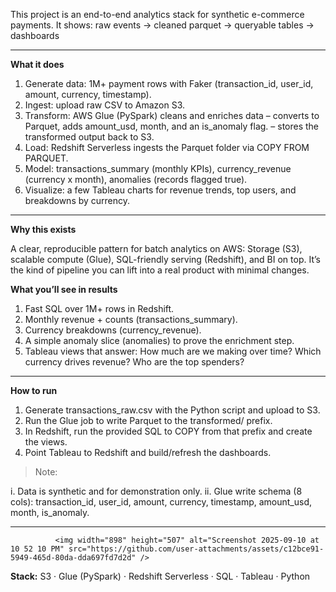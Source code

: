 This project is an end-to-end analytics stack for synthetic e-commerce payments. It shows: raw events → cleaned parquet → queryable tables → dashboards 

--------

**What it does**

1. Generate data: 1M+ payment rows with Faker (transaction_id, user_id, amount, currency, timestamp).
2. Ingest: upload raw CSV to Amazon S3.
3. Transform: AWS Glue (PySpark) cleans and enriches data
– converts to Parquet, adds amount_usd, month, and an is_anomaly flag.
– stores the transformed output back to S3.
4. Load: Redshift Serverless ingests the Parquet folder via COPY FROM PARQUET.
5. Model: transactions_summary (monthly KPIs), currency_revenue (currency x month), anomalies (records flagged true).
6. Visualize: a few Tableau charts for revenue trends, top users, and breakdowns by currency.

--------

**Why this exists**

A clear, reproducible pattern for batch analytics on AWS: Storage (S3), scalable compute (Glue), SQL-friendly serving (Redshift), and BI on top. It’s the kind of pipeline you can lift into a real product with minimal changes.

**What you’ll see in results**

1. Fast SQL over 1M+ rows in Redshift.
2. Monthly revenue + counts (transactions_summary).
3. Currency breakdowns (currency_revenue).
4. A simple anomaly slice (anomalies) to prove the enrichment step.
5. Tableau views that answer: How much are we making over time? Which currency drives revenue? Who are the top spenders?

--------

**How to run**

1. Generate transactions_raw.csv with the Python script and upload to S3.
2. Run the Glue job to write Parquet to the transformed/ prefix.
3. In Redshift, run the provided SQL to COPY from that prefix and create the views.
4. Point Tableau to Redshift and build/refresh the dashboards.

> Note:

i. Data is synthetic and for demonstration only.
ii. Glue write schema (8 cols): transaction_id, user_id, amount, currency, timestamp, amount_usd, month, is_anomaly.

--------

 
              <img width="898" height="507" alt="Screenshot 2025-09-10 at 10 52 10 PM" src="https://github.com/user-attachments/assets/c12bce91-5949-465d-80da-dda697fd7d2d" />





**Stack:** S3 · Glue (PySpark) · Redshift Serverless · SQL · Tableau · Python
